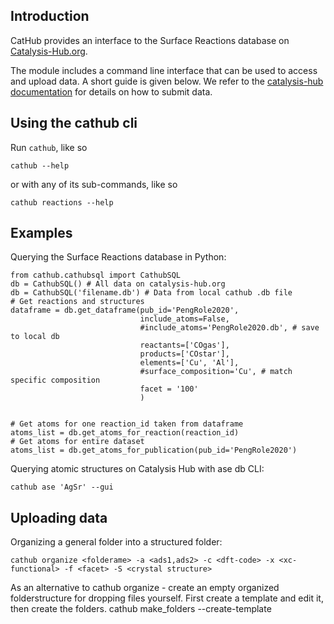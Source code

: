 ## Introduction

CatHub provides an interface to the Surface Reactions database on [Catalysis-Hub.org](http://www.catalysis-hub.org).

The module includes a command line interface that can be used to access and upload data. A short guide is given below. We refer to the [catalysis-hub documentation](http://docs.catalysis-hub.org/en/latest/tutorials/upload.html) for details on how to submit data.

## Using the cathub cli

Run `cathub`, like so

    cathub --help

or with any of its sub-commands, like so

    cathub reactions --help

## Examples

Querying the Surface Reactions database in Python:

    from cathub.cathubsql import CathubSQL
    db = CathubSQL() # All data on catalysis-hub.org
    db = CathubSQL('filename.db') # Data from local cathub .db file
    # Get reactions and structures
    dataframe = db.get_dataframe(pub_id='PengRole2020',
                                 include_atoms=False,
                                 #include_atoms='PengRole2020.db', # save to local db
                                 reactants=['COgas'],
                                 products=['COstar'],
                                 elements=['Cu', 'Al'],
                                 #surface_composition='Cu', # match specific composition
                                 facet = '100'
                                 )


    # Get atoms for one reaction_id taken from dataframe
    atoms_list = db.get_atoms_for_reaction(reaction_id)
    # Get atoms for entire dataset
    atoms_list = db.get_atoms_for_publication(pub_id='PengRole2020')


Querying atomic structures on Catalysis Hub with ase db CLI:

    cathub ase 'AgSr' --gui

## Uploading data

Organizing a general folder into a structured folder:

    cathub organize <folderame> -a <ads1,ads2> -c <dft-code> -x <xc-functional> -f <facet> -S <crystal structure>

As an alternative to cathub organize - create an empty organized folderstructure for dropping files yourself. First create a template and edit it, then create the folders.
    cathub make_folders --create-template <template>
    cathub make_folders <template>

Reading folders into a local .db file:

    cathub folder2db <foldername>

Sending the data to the Catalysis Hub server:

    cathub db2server <dbfile>
